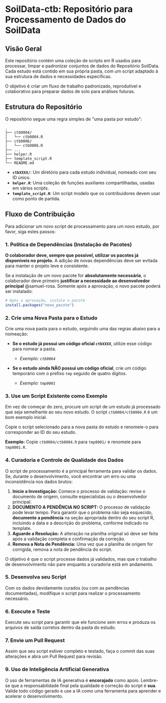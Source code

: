 # SoilData-ctb: Repositório para Processamento de Dados do SoilData

## Visão Geral

Este repositório contém uma coleção de scripts em R usados para processar, limpar e padronizar conjuntos de dados do Repositório SoilData. Cada estudo está contido em sua própria pasta, com um script adaptado à sua estrutura de dados e necessidades específicas.

O objetivo é criar um fluxo de trabalho padronizado, reprodutível e colaborativo para preparar dados de solo para análises futuras.

## Estrutura do Repositório

O repositório segue uma regra simples de "uma pasta por estudo":

```
.
├── ctb0004/
│   └── ctb0004.R
├── ctb0006/
│   └── ctb0006.R
├── ...
├── helper.R
├── template_script.R
└── README.md
```
- **`ctbXXXX/`**: Um diretório para cada estudo individual, nomeado com seu ID único.
- **`helper.R`**: Uma coleção de funções auxiliares compartilhadas, usadas em vários scripts.
- **`template_script.R`**: Um script modelo que os contribuidores devem usar como ponto de partida.

## Fluxo de Contribuição

Para adicionar um novo script de processamento para um novo estudo, por favor, siga estes passos:

### 1. Política de Dependências (Instalação de Pacotes)

**O colaborador deve, sempre que possível, utilizar os pacotes já disponíveis no projeto.** A adição de novas dependências deve ser evitada para manter o projeto leve e consistente.

Se a instalação de um novo pacote for **absolutamente necessária**, o colaborador deve primeiro **justificar a necessidade ao desenvolvedor principal** @samuel-rosa. Somente após a aprovação, o novo pacote poderá ser instalado:

```R
# Após a aprovação, instale o pacote
install.packages("novo_pacote")
```

### 2. Crie uma Nova Pasta para o Estudo

Crie uma nova pasta para o estudo, seguindo uma das regras abaixo para a nomeação:

* **Se o estudo já possui um código oficial `ctbXXXX`**, utilize esse código para nomear a pasta.
    * *Exemplo: `ctb0064`*

* **Se o estudo ainda NÃO possui um código oficial**, crie um código temporário com o prefixo `tmp` seguido de quatro dígitos.
    * *Exemplo: `tmp0001`*

### 3. Use um Script Existente como Exemplo

Em vez de começar do zero, procure um script de um estudo já processado que seja semelhante ao seu novo estudo. O script `ctb0004/ctb0004.R` é um bom exemplo inicial.

Copie o script selecionado para a nova pasta do estudo e renomeie-o para corresponder ao ID do seu estudo.

**Exemplo:** Copie `ctb0004/ctb0004.R` para `tmp0001/` e renomeie para `tmp0001.R`.

### 4. Curadoria e Controle de Qualidade dos Dados

O script de processamento é a principal ferramenta para validar os dados. Se, durante o desenvolvimento, você encontrar um erro ou uma inconsistência nos dados brutos:

1.  **Inicie a Investigação:** Comece o processo de validação: revise o documento de origem, consulte especialistas ou o desenvolvedor principal.
2.  **DOCUMENTO A PENDÊNCIA NO SCRIPT:** O processo de validação pode levar tempo. Para garantir que o problema não seja esquecido, **documente a pendência** na seção apropriada dentro do seu script R, incluindo a data e a descrição do problema, conforme indicado no template.
3.  **Aguarde a Resolução:** A alteração na planilha original só deve ser feita após a validação completa e confirmação da correção.
4.  **Remova a Nota de Pendência:** Uma vez que a planilha de origem for corrigida, remova a nota de pendência do script.

O objetivo é que o script processe dados já validados, mas que o trabalho de desenvolvimento não pare enquanto a curadoria está em andamento.

### 5. Desenvolva seu Script

Com os dados devidamente curados (ou com as pendências documentadas), modifique o script para realizar o processamento necessário.

### 6. Execute e Teste

Execute seu script para garantir que ele funcione sem erros e produza os arquivos de saída corretos dentro da pasta do estudo.

### 7. Envie um Pull Request

Assim que seu script estiver completo e testado, faça o commit das suas alterações e abra um Pull Request para revisão.

### 9. Uso de Inteligência Artificial Generativa

O uso de ferramentas de IA generativa é **encorajado** como apoio. Lembre-se que a responsabilidade final pela qualidade e correção do script é **sua**. Valide todo código gerado e use a IA como uma ferramenta para aprender e acelerar o desenvolvimento.
